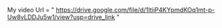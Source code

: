 My video Url = " https://drive.google.com/file/d/1ltiiP4KYpmdKOq1mt-p-Uw8vLDDJu5w1/view?usp=drive_link "